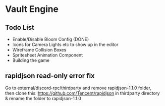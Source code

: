 # Vault Engine

## Todo List

- Enable/Disable Bloom Config (DONE)
- Icons for Camera Lights etc to show up in the editor
- Wireframe Collision Boxes
- Spritesheet Animation Component
- Building the game

## rapidjson read-only error fix
Go to external/discord-rpc/thirdparty and remove rapidjson-1.1.0 folder, then clone this: https://github.com/Tencent/rapidjson in thirdparty directory & rename the folder to rapidjson-1.1.0
